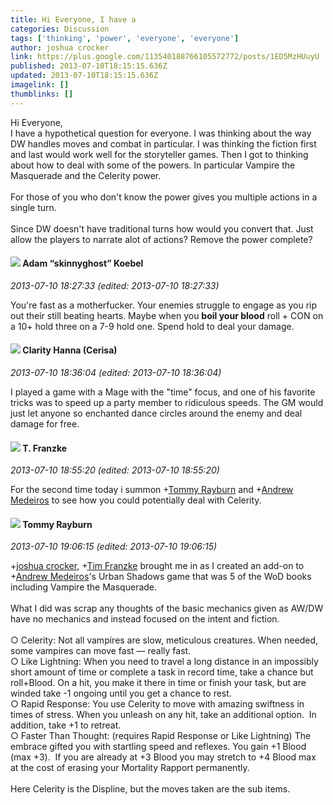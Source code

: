 ```yaml
---
title: Hi Everyone, I have a
categories: Discussion
tags: ['thinking', 'power', 'everyone', 'everyone']
author: joshua crocker
link: https://plus.google.com/113540188766105572772/posts/1ED5MzHUuyU
published: 2013-07-10T18:15:15.636Z
updated: 2013-07-10T18:15:15.636Z
imagelink: []
thumblinks: []
---
```


Hi Everyone,<br />I have a hypothetical question for everyone. I was thinking about the way DW handles moves and combat in particular. I was thinking the fiction first and last would work well for the storyteller games. Then I got to thinking about how to deal with some of the powers. In particular Vampire the Masquerade and the Celerity power.<br /><br />For those of you who don&#39;t know the power gives you multiple actions in a single turn. <br /><br />Since DW doesn&#39;t have traditional turns how would you convert that. Just allow the players to narrate alot of actions? Remove the power complete?   
<div id='comment z13ts3ohizrhe5fk122fsdp4hrjvz1lzx04'>
  <h4><img src='{{site.baseurl}}//images/avatars/112484087750169360510_photo.jpg'> Adam “skinnyghost” Koebel</h4>
      <p><cite>2013-07-10 18:27:33 (edited: 2013-07-10 18:27:33)</cite></p>
        <p>You&#39;re fast as a motherfucker. Your enemies struggle to engage as you rip out their still beating hearts. Maybe when you <b>boil your blood</b> roll + CON on a 10+ hold three on a 7-9 hold one. Spend hold to deal your damage.</p>
</div>
        

<div id='comment z13ts3ohizrhe5fk122fsdp4hrjvz1lzx04'>
  <h4><img src='{{site.baseurl}}//images/avatars/103545995066222515975_photo.jpg'> Clarity Hanna (Cerisa)</h4>
      <p><cite>2013-07-10 18:36:04 (edited: 2013-07-10 18:36:04)</cite></p>
        <p>I played a game with a Mage with the &quot;time&quot; focus, and one of his favorite tricks was to speed up a party member to ridiculous speeds. The GM would just let anyone so enchanted dance circles around the enemy and deal damage for free.</p>
</div>
        

<div id='comment z13ts3ohizrhe5fk122fsdp4hrjvz1lzx04'>
  <h4><img src='{{site.baseurl}}//images/avatars/110330901807759406775_photo.jpg'> T. Franzke</h4>
      <p><cite>2013-07-10 18:55:20 (edited: 2013-07-10 18:55:20)</cite></p>
        <p>For the second time today i summon <span class="proflinkWrapper"><span class="proflinkPrefix">+</span><a class="proflink" href="https://plus.google.com/104591880381730141397" oid="104591880381730141397">Tommy Rayburn</a></span> and <span class="proflinkWrapper"><span class="proflinkPrefix">+</span><a class="proflink" href="https://plus.google.com/109520895039402955734" oid="109520895039402955734">Andrew Medeiros</a></span> to see how you could potentially deal with Celerity. </p>
</div>
        

<div id='comment z13ts3ohizrhe5fk122fsdp4hrjvz1lzx04'>
  <h4><img src='{{site.baseurl}}//images/avatars/104591880381730141397_photo.jpg'> Tommy Rayburn</h4>
      <p><cite>2013-07-10 19:06:15 (edited: 2013-07-10 19:06:15)</cite></p>
        <p><span class="proflinkWrapper"><span class="proflinkPrefix">+</span><a class="proflink" href="https://plus.google.com/113540188766105572772" oid="113540188766105572772">joshua crocker</a></span>, <span class="proflinkWrapper"><span class="proflinkPrefix">+</span><a class="proflink" href="https://plus.google.com/110330901807759406775" oid="110330901807759406775">Tim Franzke</a></span> brought me in as I created an add-on to <span class="proflinkWrapper"><span class="proflinkPrefix">+</span><a class="proflink" href="https://plus.google.com/109520895039402955734" oid="109520895039402955734">Andrew Medeiros</a></span>&#39;s Urban Shadows game that was 5 of the WoD books including Vampire the Masquerade.<br /><br />What I did was scrap any thoughts of the basic mechanics given as AW/DW have no mechanics and instead focused on the intent and fiction.<br /><br />○ Celerity: Not all vampires are slow, meticulous creatures. When needed, some vampires can move fast — really fast. <br />○ Like Lightning: When you need to travel a long distance in an impossibly short amount of time or complete a task in record time, take a chance but roll+Blood. On a hit, you make it there in time or finish your task, but are winded take -1 ongoing until you get a chance to rest.<br />○ Rapid Response: You use Celerity to move with amazing swiftness in times of stress. When you unleash on any hit, take an additional option.  In addition, take +1 to retreat.<br />○ Faster Than Thought: (requires Rapid Response or Like Lightning) The embrace gifted you with startling speed and reflexes. You gain +1 Blood (max +3).  If you are already at +3 Blood you may stretch to +4 Blood max at the cost of erasing your Mortality Rapport permanently. <br /><br />Here Celerity is the Displine, but the moves taken are the sub items.</p>
</div>
        
